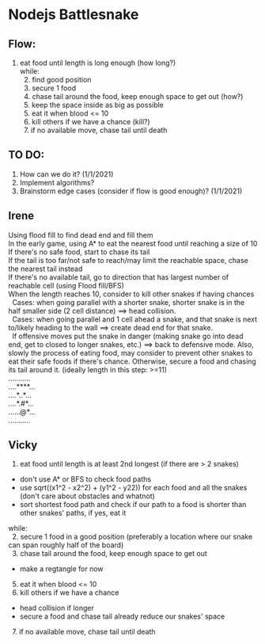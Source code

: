 # Nodejs Battlesnake
## Flow:
1. eat food until length is long enough (how long?) </br>
while: </br>
&nbsp;  2. find good position </br>
&nbsp;  3. secure 1 food </br>
&nbsp;  4. chase tail around the food, keep enough space to get out (how?)</br>
&nbsp;  5. keep the space inside as big as possible </br>
&nbsp;  5. eat it when blood <= 10 </br>
&nbsp;  6. kill others if we have a chance (kill?)</br>
&nbsp;  7. if no available move, chase tail until death </br>

## TO DO:
1. How can we do it? (1/1/2021) </br>
2. Implement algorithms? </br>
3. Brainstorm edge cases (consider if flow is good enough)? (1/1/2021)

## Irene
Using flood fill to find dead end and fill them </br>
In the early game, using A* to eat the nearest food until reaching a size of 10 </br>
If there's no safe food, start to chase its tail </br>
If the tail is too far/not safe to reach/may limit the reachable space, chase the nearest tail instead </br>
If there's no available tail, go to direction that has largest number of reachable cell (using Flood fill/BFS) </br>
When the length reaches 10, consider to kill other snakes if having chances </br>
&nbsp;  Cases: when going parallel with a shorter snake, shorter snake is in the half smaller side (2 cell distance) ==> head collision. </br>
&nbsp;  Cases: when going parallel and 1 cell ahead a snake, and that snake is next to/likely heading to the wall ==> create dead end for that snake. </br>
&nbsp;  If offensive moves put the snake in danger (making snake go into dead end, get to closed to longer snakes, etc.) ==> back to defensive mode.
Also, slowly the process of eating food, may consider to prevent other snakes to eat their safe foods if there's chance.
Otherwise, secure a food and chasing its tail around it. (ideally length in this step: >=11) </br>
........... </br>
....\*\*\*\*... </br>
....\*..\*... </br>
....\*.#\*... </br>
......@\*... </br>
........... </br>


## Vicky
1. eat food until length is at least 2nd longest (if there are > 2 snakes) </br>
<ul>
  <li> don't use A* or BFS to check food paths
  <li> use sqrt((x1^2 - x2^2) + (y1^2 - y22)) for each food and all the snakes (don't care about obstacles and whatnot)
  <li> sort shortest food path and check if our path to a food is shorter than other snakes' paths, if yes, eat it
</ul>
while: </br>
&nbsp;  2. secure 1 food in a good position (preferably a location where our snake can span roughly half of the board) </br>
&nbsp;  3. chase tail around the food, keep enough space to get out </br>
<ul>
  <li> make a regtangle for now
</ul>
&nbsp;  5. eat it when blood <= 10 </br>
&nbsp;  6. kill others if we have a chance </br>
<ul>
  <li> head collision if longer
  <li> secure a food and chase tail already reduce our snakes' space
</ul>
&nbsp;  7. if no available move, chase tail until death </br>
